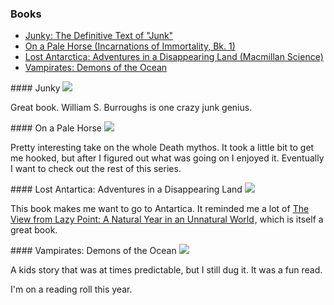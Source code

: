 ### Books

* <a href="http://www.amazon.com/gp/product/0802120423/ref=as_li_ss_tl?ie=UTF8&camp=1789&creative=390957&creativeASIN=0802120423&linkCode=as2&tag=lambdaphant-20">Junky: The Definitive Text of "Junk"</a><img src="http://ir-na.amazon-adsystem.com/e/ir?t=lambdaphant-20&l=as2&o=1&a=0802120423" width="1" height="1" border="0" alt="" style="border:none !important; margin:0px !important;" />
* <a href="http://www.amazon.com/gp/product/0345338588/ref=as_li_ss_tl?ie=UTF8&camp=1789&creative=390957&creativeASIN=0345338588&linkCode=as2&tag=lambdaphant-20">On a Pale Horse (Incarnations of Immortality, Bk. 1)</a><img src="http://ir-na.amazon-adsystem.com/e/ir?t=lambdaphant-20&l=as2&o=1&a=0345338588" width="1" height="1" border="0" alt="" style="border:none !important; margin:0px !important;" />
* <a href="http://www.amazon.com/gp/product/0230112455/ref=as_li_ss_tl?ie=UTF8&camp=1789&creative=390957&creativeASIN=0230112455&linkCode=as2&tag=lambdaphant-20">Lost Antarctica: Adventures in a Disappearing Land (Macmillan Science)</a><img src="http://ir-na.amazon-adsystem.com/e/ir?t=lambdaphant-20&l=as2&o=1&a=0230112455" width="1" height="1" border="0" alt="" style="border:none !important; margin:0px !important;" /> 
* <a href="http://www.amazon.com/gp/product/0316014443/ref=as_li_ss_tl?ie=UTF8&camp=1789&creative=390957&creativeASIN=0316014443&linkCode=as2&tag=lambdaphant-20">Vampirates: Demons of the Ocean</a><img src="http://ir-na.amazon-adsystem.com/e/ir?t=lambdaphant-20&l=as2&o=1&a=0316014443" width="1" height="1" border="0" alt="" style="border:none !important; margin:0px !important;" />

<div itemscope itemtype="http://schema.org/Book">
#### Junky
<a href="http://www.amazon.com/gp/product/0802120423/ref=as_li_ss_il?ie=UTF8&camp=1789&creative=390957&creativeASIN=0802120423&linkCode=as2&tag=lambdaphant-20"><img border="0" src="http://ws-na.amazon-adsystem.com/widgets/q?_encoding=UTF8&ASIN=0802120423&Format=_SL110_&ID=AsinImage&MarketPlace=US&ServiceVersion=20070822&WS=1&tag=lambdaphant-20" ></a><img src="http://ir-na.amazon-adsystem.com/e/ir?t=lambdaphant-20&l=as2&o=1&a=0802120423" width="1" height="1" border="0" alt="" style="border:none !important; margin:0px !important;" />

Great book. William S. Burroughs is one crazy junk genius.
</div>

<div itemscope itemtype="http://schema.org/Book">
#### On a Pale Horse
<a href="http://www.amazon.com/gp/product/0345338588/ref=as_li_ss_il?ie=UTF8&camp=1789&creative=390957&creativeASIN=0345338588&linkCode=as2&tag=lambdaphant-20"><img border="0" src="http://ws-na.amazon-adsystem.com/widgets/q?_encoding=UTF8&ASIN=0345338588&Format=_SL110_&ID=AsinImage&MarketPlace=US&ServiceVersion=20070822&WS=1&tag=lambdaphant-20" ></a><img src="http://ir-na.amazon-adsystem.com/e/ir?t=lambdaphant-20&l=as2&o=1&a=0345338588" width="1" height="1" border="0" alt="" style="border:none !important; margin:0px !important;" />

Pretty interesting take on the whole Death mythos. It took a little bit to get me hooked, but after I figured out what was going on I enjoyed it. Eventually I want to check out the rest of this series.
</div>

<div itemscope itemtype="http://schema.org/Book">
#### Lost Antartica: Adventures in a Disappearing Land
<a href="http://www.amazon.com/gp/product/0230112455/ref=as_li_ss_il?ie=UTF8&camp=1789&creative=390957&creativeASIN=0230112455&linkCode=as2&tag=lambdaphant-20"><img border="0" src="http://ws-na.amazon-adsystem.com/widgets/q?_encoding=UTF8&ASIN=0230112455&Format=_SL110_&ID=AsinImage&MarketPlace=US&ServiceVersion=20070822&WS=1&tag=lambdaphant-20" ></a><img src="http://ir-na.amazon-adsystem.com/e/ir?t=lambdaphant-20&l=as2&o=1&a=0230112455" width="1" height="1" border="0" alt="" style="border:none !important; margin:0px !important;" />


This book makes me want to go to Antartica. It reminded me a lot of <a href="http://www.amazon.com/gp/product/1250002710/ref=as_li_ss_tl?ie=UTF8&camp=1789&creative=390957&creativeASIN=1250002710&linkCode=as2&tag=lambdaphant-20">The View from Lazy Point: A Natural Year in an Unnatural World</a><img src="http://ir-na.amazon-adsystem.com/e/ir?t=lambdaphant-20&l=as2&o=1&a=1250002710" width="1" height="1" border="0" alt="" style="border:none !important; margin:0px !important;" />, which is itself a great book.
</div>

<div itemscope itemtype="http://schema.org/Book">
#### Vampirates: Demons of the Ocean
<a href="http://www.amazon.com/gp/product/0316014443/ref=as_li_ss_il?ie=UTF8&camp=1789&creative=390957&creativeASIN=0316014443&linkCode=as2&tag=lambdaphant-20"><img border="0" src="http://ws-na.amazon-adsystem.com/widgets/q?_encoding=UTF8&ASIN=0316014443&Format=_SL110_&ID=AsinImage&MarketPlace=US&ServiceVersion=20070822&WS=1&tag=lambdaphant-20" ></a><img itemprop="image" src="http://ir-na.amazon-adsystem.com/e/ir?t=lambdaphant-20&l=as2&o=1&a=0316014443" width="1" height="1" border="0" alt="" style="border:none !important; margin:0px !important;" />


A kids story that was at times predictable, but I still dug it. It was a fun read.
</div>

I'm on a reading roll this year.
